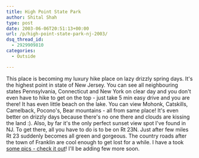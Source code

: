 ```yaml
---
title: High Point State Park
author: Shital Shah
type: post
date: 2003-06-06T20:51:13+00:00
url: /p/high-point-state-park-nj-2003/
dsq_thread_id:
  - 2929909810
categories:
  - Outside

---
```

This place is becoming my luxury hike place on lazy drizzly spring days. It's the highest point in state of New Jersey. You can see all neighbouring states Pennsylvania, Connecticut and New York on clear day and you don't even have to hike to get on the top - just take 5 min easy drive and you are there! It has even little beach on the lake. You can view Mohonk, Catskills, Camelback, Pocono's, Bear mountains - all from same place! It's even better on drizzly days because there's no one there and clouds are kissing the land :). Also, by far it's the only perfect sunset view spot I've found in NJ. To get there, all you have to do is to be on Rt 23N. Just after few miles Rt 23 suddenly becomes all green and gorgeous. The country roads after the town of Franklin are cool enough to get lost for a while. I have a took [some pics - check it out][1]! I'll be adding few more soon.

 [1]: http://www.dotphoto.com/go.asp?l=sytel&AID=810813&Pres=Y